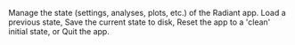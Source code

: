 Manage the state (settings, analyses, plots, etc.) of the Radiant app. Load a previous state, Save the current state to disk, Reset the app to a 'clean' initial state, or Quit the app.
